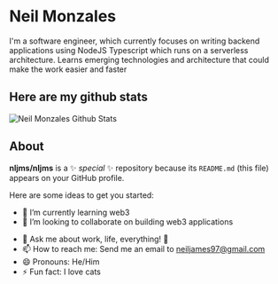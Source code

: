 # Neil Monzales

<!-- > *Work smart not hard.* -->

I'm a software engineer, which currently focuses on writing backend applications using NodeJS Typescript which runs on a serverless architecture. Learns emerging technologies and architecture that could make the work easier and faster

## Here are my github stats
![Neil Monzales Github Stats](https://github-readme-stats.vercel.app/api?username=nljms)


## About
**nljms/nljms** is a ✨ _special_ ✨ repository because its `README.md` (this file) appears on your GitHub profile.

Here are some ideas to get you started:

<!-- - 🔭 I’m currently working on  -->
- 🌱 I’m currently learning web3
- 👯 I’m looking to collaborate on building web3 applications
<!-- - 🤔 I’m looking for help with ... -->
- 💬 Ask me about work, life, everything! 🙂
- 📫 How to reach me: Send me an email to neiljames97@gmail.com
- 😄 Pronouns: He/Him
- ⚡ Fun fact: I love cats

